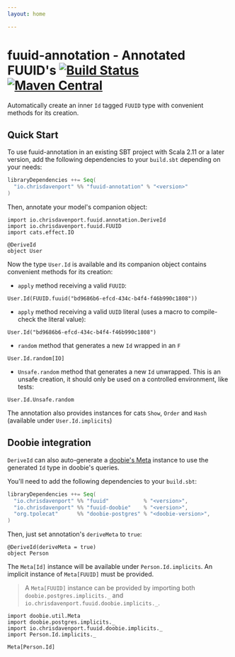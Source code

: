 ```yaml
---
layout: home

---
```


# fuuid-annotation - Annotated FUUID's [![Build Status](https://travis-ci.com/ChristopherDavenport/fuuid-annotation.svg?branch=master)](https://travis-ci.com/ChristopherDavenport/fuuid-annotation) [![Maven Central](https://maven-badges.herokuapp.com/maven-central/io.chrisdavenport/fuuid-annotation_2.12/badge.svg)](https://maven-badges.herokuapp.com/maven-central/io.chrisdavenport/fuuid-annotation_2.12)

Automatically create an inner `Id` tagged `FUUID` type with convenient methods for its creation.

## Quick Start

To use fuuid-annotation in an existing SBT project with Scala 2.11 or a later version, add the following dependencies to your
`build.sbt` depending on your needs:

```scala
libraryDependencies ++= Seq(
  "io.chrisdavenport" %% "fuuid-annotation" % "<version>"
)
```

Then, annotate your model's companion object:

```tut:silent
import io.chrisdavenport.fuuid.annotation.DeriveId
import io.chrisdavenport.fuuid.FUUID
import cats.effect.IO

@DeriveId
object User
```

Now the type `User.Id` is available and its companion object contains convenient methods for its creation:

- `apply` method receiving a valid `FUUID`:

```tut
User.Id(FUUID.fuuid("bd9686b6-efcd-434c-b4f4-f46b990c1808"))
```

- `apply` method receiving a valid `UUID` literal (uses a macro to compile-check the literal value):

```tut
User.Id("bd9686b6-efcd-434c-b4f4-f46b990c1808")
```

- `random` method that generates a new `Id` wrapped in an `F`

```tut
User.Id.random[IO]
```

- `Unsafe.random` method that generates a new `Id` unwrapped. This is an unsafe creation, it should only be used on a controlled environment, like tests:

```tut
User.Id.Unsafe.random
```

The annotation also provides instances for cats `Show`, `Order` and `Hash` (available under `User.Id.implicits`)

## Doobie integration

`DeriveId` can also auto-generate a [doobie's Meta](https://git.io/fj64d) instance to use the generated `Id` type in doobie's queries.

You'll need to add the following dependencies to your `build.sbt`:
                  
```scala
libraryDependencies ++= Seq(
  "io.chrisdavenport" %% "fuuid"           % "<version>",
  "io.chrisdavenport" %% "fuuid-doobie"    % "<version>",
  "org.tpolecat"      %% "doobie-postgres" % "<doobie-version>",
)
```

Then, just set annotation's `deriveMeta` to `true`:

```tut:silent
@DeriveId(deriveMeta = true)
object Person
``` 

The `Meta[Id]` instance will be available under `Person.Id.implicits`. An implicit instance of `Meta[FUUID]` must be provided.

> A `Meta[FUUID]` instance can be provided by importing both `doobie.postgres.implicits._` and `io.chrisdavenport.fuuid.doobie.implicits._`.

```tut:silent
import doobie.util.Meta
import doobie.postgres.implicits._
import io.chrisdavenport.fuuid.doobie.implicits._
import Person.Id.implicits._
```

```tut
Meta[Person.Id]
```